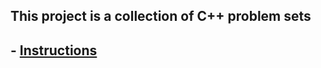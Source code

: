 ## This project is a collection of C++ problem sets
## - [Instructions](https://github.com/Zveaga/CPP-Modules/tree/main/instructions)
